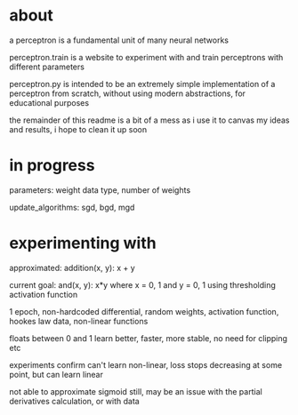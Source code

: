 # about

a perceptron is a fundamental unit of many neural networks

perceptron.train is a website to experiment with and train perceptrons with different parameters

perceptron.py is intended to be an extremely simple implementation of a perceptron from scratch, without using modern abstractions, for educational purposes

the remainder of this readme is a bit of a mess as i use it to canvas my ideas and results, i hope to clean it up soon

# in progress

parameters: weight data type, number of weights

update_algorithms: sgd, bgd, mgd

# experimenting with

approximated: addition(x, y): x + y

current goal: and(x, y): x*y where x = 0, 1 and y = 0, 1 using thresholding activation function

1 epoch, non-hardcoded differential, random weights, activation function, hookes law data, non-linear functions

floats between 0 and 1 learn better, faster, more stable, no need for clipping etc

experiments confirm can't learn non-linear, loss stops decreasing at some point, but can learn linear

not able to approximate sigmoid still, may be an issue with the partial derivatives calculation, or with data
